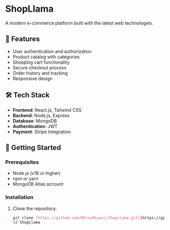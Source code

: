 # ShopLlama

A modern e-commerce platform built with the latest web technologies.

## 🚀 Features

- User authentication and authorization
- Product catalog with categories
- Shopping cart functionality
- Secure checkout process
- Order history and tracking
- Responsive design

## 🛠️ Tech Stack

- **Frontend**: React.js, Tailwind CSS
- **Backend**: Node.js, Express
- **Database**: MongoDB
- **Authentication**: JWT
- **Payment**: Stripe Integration

## 🚀 Getting Started

### Prerequisites

- Node.js (v18 or higher)
- npm or yarn
- MongoDB Atlas account

### Installation

1. Clone the repository:
   ```bash
   git clone [https://github.com/DhruvMiyani/ShopLlama.git](https://github.com/DhruvMiyani/ShopLlama.git)
   cd ShopLlama